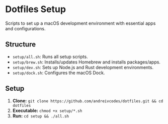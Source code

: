 # Dotfiles Setup

Scripts to set up a macOS development environment with essential apps and configurations.

## Structure

- `setup/all.sh`: Runs all setup scripts.
- `setup/brew.sh`: Installs/updates Homebrew and installs packages/apps.
- `setup/dev.sh`: Sets up Node.js and Rust development environments.
- `setup/dock.sh`: Configures the macOS Dock.

## Setup

1. **Clone:** `git clone https://github.com/andreivcodes/dotfiles.git && cd dotfiles`
2. **Executable:** `chmod +x setup/*.sh`
3. **Run:** `cd setup && ./all.sh`
